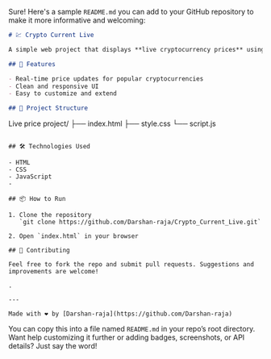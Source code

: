 Sure! Here's a sample `README.md` you can add to your GitHub repository to make it more informative and welcoming:

```markdown
# 💹 Crypto Current Live

A simple web project that displays **live cryptocurrency prices** using HTML, CSS, and JavaScript.

## 🚀 Features

- Real-time price updates for popular cryptocurrencies
- Clean and responsive UI
- Easy to customize and extend

## 📁 Project Structure

```
Live price project/
├── index.html
├── style.css
└── script.js
```

## 🛠️ Technologies Used

- HTML
- CSS
- JavaScript
- 

## 📦 How to Run

1. Clone the repository  
   `git clone https://github.com/Darshan-raja/Crypto_Current_Live.git`

2. Open `index.html` in your browser

## 🙌 Contributing

Feel free to fork the repo and submit pull requests. Suggestions and improvements are welcome!

.

---

Made with ❤️ by [Darshan-raja](https://github.com/Darshan-raja)
```

You can copy this into a file named `README.md` in your repo’s root directory. Want help customizing it further or adding badges, screenshots, or API details? Just say the word!
